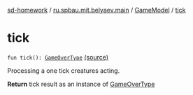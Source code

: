 [sd-homework](../../index.md) / [ru.spbau.mit.belyaev.main](../index.md) / [GameModel](index.md) / [tick](.)

# tick

`fun tick(): `[`GameOverType`](../-game-over-type/index.md) [(source)](https://github.com/StasBel/sd-homework/blob/Roguelike/src/main/kotlin/ru/spbau/mit/belyaev/main/GameModel.kt#L121)

Processing a one tick creatures acting.

**Return**
tick result as an instance of [GameOverType](../-game-over-type/index.md)

